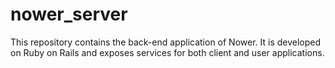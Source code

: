 # nower_server
This repository contains the back-end application of Nower. It is developed on Ruby on Rails and exposes services for both client and user applications.
